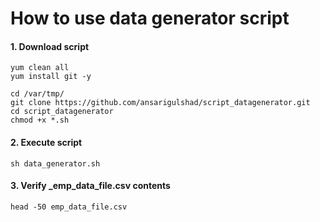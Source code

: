 # How to use data generator script

#### 1. Download script
```
yum clean all
yum install git -y

cd /var/tmp/
git clone https://github.com/ansarigulshad/script_datagenerator.git
cd script_datagenerator
chmod +x *.sh
```

#### 2. Execute script
```
sh data_generator.sh
```

#### 3. Verify _emp_data_file.csv contents
```
head -50 emp_data_file.csv
```
